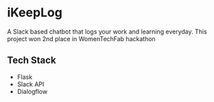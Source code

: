 # iKeepLog
A Slack based chatbot that logs your work and learning everyday. This project won 2nd place in WomenTechFab hackathon

## Tech Stack
- Flask
- Slack API
- Dialogflow